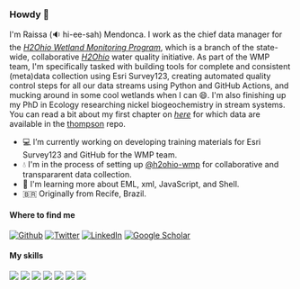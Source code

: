 ### Howdy 👋

I'm Raissa (🔉 hi-ee-sah) Mendonca. I work as the chief data manager for the [*H2Ohio Wetland Monitoring Program*](https://h2.ohio.gov/natural-resources/), which is a branch of the state-wide, collaborative [*H2Ohio*](https://h2.ohio.gov/) water quality initiative. As part of the WMP team, I'm specifically tasked with building tools for complete and consistent (meta)data collection using Esri Survey123, creating automated quality control steps for all our data streams using Python and GitHub Actions, and mucking around in some cool wetlands when I can 😄. I'm also finishing up my PhD in Ecology researching nickel biogeochemistry in stream systems. You can read a bit about my first chapter on [*here*](https://pubs.acs.org/doi/10.1021/acs.est.7b03718) for which data are available in the [thompson](https://github.com/raissamendonca/thompson) repo.

- 💻 I’m currently working on developing training materials for Esri Survey123 and GitHub for the WMP team.
- 💧 I'm in the process of setting up [@h2ohio-wmp](https://github.com/h2ohio-wmp) for collaborative and transpararent data collection.
- 🌱 I'm learning more about EML, xml, JavaScript, and Shell.
- 🇧🇷 Originally from Recife, Brazil.

#### Where to find me
<p><a href="https://github.com/raissamendonca" target="_blank"><img alt="Github" src="https://img.shields.io/badge/GitHub-%2312100E.svg?&style=for-the-badge&logo=Github&logoColor=white" /></a> <a href="https://twitter.com/mendoncaraissa" target="_blank"><img alt="Twitter" src="https://img.shields.io/badge/twitter-%231DA1F2.svg?&style=for-the-badge&logo=twitter&logoColor=white" /></a> <a href="https://www.linkedin.com/in/raissa-mendonca" target="_blank"><img alt="LinkedIn" src="https://img.shields.io/badge/linkedin-%230077B5.svg?&style=for-the-badge&logo=linkedin&logoColor=white" /></a> <a href="https://scholar.google.com/citations?user=Em-ulf4AAAAJ&hl=en" target="_blank"><img alt="Google Scholar" src="https://img.shields.io/badge/-Google Scholar-00CCBB?&style=for-the-badge&logo=Google&logoColor=white"></a>

#### My skills
![](https://img.shields.io/badge/Code-Python-informational?style=flat&logo=python&logoColor=white&color=2bbc8a)
![](https://img.shields.io/badge/Code-R-informational?style=flat&logo=R&logoColor=white&color=2bbc8a)
![](https://img.shields.io/badge/Code-JavaScript-informational?style=flat&logo=JavaScript&logoColor=white&color=2bbc8a)
![](https://img.shields.io/badge/Code-Markdown-informational?style=flat&logo=Markdown&logoColor=white&color=2bbc8a)
![](https://img.shields.io/badge/Code-jupyter-informational?style=flat&logo=jupyter&logoColor=white&color=2bbc8a)
![](https://img.shields.io/badge/Code-git-informational?style=flat&logo=git&logoColor=white&color=2bbc8a)
![](https://img.shields.io/badge/Code-GitHub-informational?style=flat&logo=GitHub&logoColor=white&color=2bbc8a)
<!--
